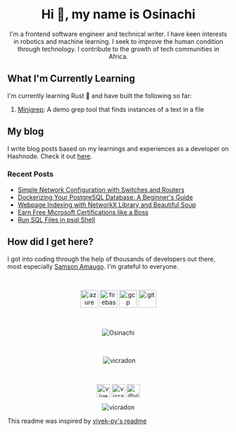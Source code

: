 <h1 align="center">Hi 👋, my name is Osinachi</h1>
<p align="center">I'm a frontend software engineer and technical writer. I have keen interests in robotics and machine learning. I seek to improve the human condition through technology. I contribute to the growth of tech communities in Africa.</p>

## What I'm Currently Learning
<p>I'm currently learning Rust 🦀 and have built the following so far:</p>

1. <a href=https://github.com/vicradon/minigrep>Minigrep</a>: A demo grep tool that finds instances of a text in a file

## My blog
I write blog posts based on my learnings and experiences as a developer on Hashnode. Check it out [here](https://blog.osinachi.me).

### Recent Posts
<!-- BLOGPOSTS:START -->
<!-- BLOGPOSTS:END -->

<!--START_SECTION:feed-->
* [Simple Network Configuration with Switches and Routers](https:&#x2F;&#x2F;vicradon.hashnode.dev&#x2F;simple-network-configuration-with-switches-and-routers)
* [Dockerizing Your PostgreSQL Database: A Beginner&#39;s Guide](https:&#x2F;&#x2F;vicradon.hashnode.dev&#x2F;dockerizing-your-postgresql-database-a-beginners-guide)
* [Webpage Indexing with NetworkX Library and Beautiful Soup](https:&#x2F;&#x2F;vicradon.hashnode.dev&#x2F;webpage-indexing-with-networkx-library-and-beautiful-soup)
* [Earn Free Microsoft Certifications like a Boss](https:&#x2F;&#x2F;vicradon.hashnode.dev&#x2F;earn-free-microsoft-certifications-like-a-boss)
* [Run SQL Files in psql Shell](https:&#x2F;&#x2F;vicradon.hashnode.dev&#x2F;run-sql-files-in-psql-shell)
<!--END_SECTION:feed-->

## How did I get here?
I got into coding through the help of thousands of developers out there, most especially [Samson Amaugo](https://github.com/sammychinedu2ky). I'm grateful to everyone.

<br>
<p align="center">
  <img src="https://www.vectorlogo.zone/logos/microsoft_azure/microsoft_azure-icon.svg" alt="azure" width="40" height="40"/>
  <img src="https://www.vectorlogo.zone/logos/firebase/firebase-icon.svg" alt="firebase" width="40" height="40"/>
  <img src="https://www.vectorlogo.zone/logos/google_cloud/google_cloud-icon.svg" alt="gcp" width="40" height="40"/> 
  <img src="https://www.vectorlogo.zone/logos/git-scm/git-scm-icon.svg" alt="git" width="40" height="40"/>
</p> 

<br />
<p align="center"><img align="center" src="https://github-readme-stats.vercel.app/api/top-langs/?username=vicradon&layout=compact&hide=html" alt="Osinachi" /></p>
<br>
<p align="center">&nbsp;<img align="center" src="https://github-readme-stats.vercel.app/api?username=vicradon&show_icons=false" alt="vicradon" /></p>
<br>
<p align="center">
<a href="https://dev.to/vicradon" target="blank"><img align="center" src="https://cdn.jsdelivr.net/npm/simple-icons@3.0.1/icons/dev-dot-to.svg" alt="vivekpy" height="30" width="30" /></a>
<a href="https://twitter.com/vicradon" target="blank"><img align="center" src="https://cdn.jsdelivr.net/npm/simple-icons@3.0.1/icons/twitter.svg" alt="vicradon" height="30" width="30" /></a>
<a href="https://medium.com/@Vicradon" target="blank"><img align="center" src="https://cdn.jsdelivr.net/npm/simple-icons@3.0.1/icons/medium.svg" alt="@vicradon" height="30" width="30" /></a>
</p>
<p align="center"> <img src="https://komarev.com/ghpvc/?username=vicradon" alt="vicradon" /> </p>


This readme was inspired by [vivek-py's readme](https://github.comvivek-py)

